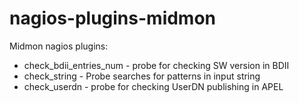 # nagios-plugins-midmon

Midmon nagios plugins:

 - check_bdii_entries_num - probe for checking SW version in BDII
 - check_string - Probe searches for patterns in input string
 - check_userdn - probe for checking UserDN publishing in APEL
